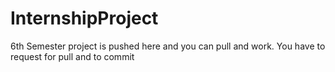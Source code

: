 # InternshipProject
6th Semester project is pushed here and you can pull and work. You have to request for pull and to commit
